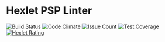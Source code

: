 
# Hexlet PSP Linter

[![Build Status](https://travis-ci.org/nazyrov/hexlet-psr-linter.svg?branch=master)](https://travis-ci.org/nazyrov/hexlet-psr-linter)
[![Code Climate](https://codeclimate.com/github/nazyrov/hexlet-psr-linter/badges/gpa.svg)](https://codeclimate.com/github/nazyrov/hexlet-psr-linter)
[![Issue Count](https://codeclimate.com/github/nazyrov/hexlet-psr-linter/badges/issue_count.svg)](https://codeclimate.com/github/nazyrov/hexlet-psr-linter)
[![Test Coverage](https://codeclimate.com/github/nazyrov/hexlet-psr-linter/badges/coverage.svg)](https://codeclimate.com/github/nazyrov/hexlet-psr-linter)
[![Hexlet Rating](http://hexlet-badges.info/nazyrovrh)](http://ru.hexlet.io/u/nazyrovrh)
